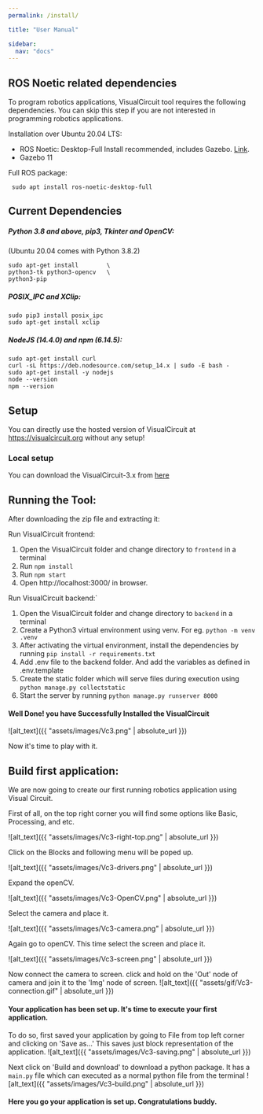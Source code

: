 ```yaml
---
permalink: /install/

title: "User Manual"

sidebar:
  nav: "docs"
---
```



## ROS Noetic related dependencies


To program robotics applications, VisualCircuit tool requires the following dependencies. You can skip this step if you are not interested in programming robotics applications. 

Installation over Ubuntu 20.04 LTS:

- ROS Noetic: Desktop-Full Install recommended, includes Gazebo. [Link](http://wiki.ros.org/noetic/Installation/Ubuntu).
- Gazebo 11

Full ROS package:

```
 sudo apt install ros-noetic-desktop-full
```

## Current Dependencies

##### Python 3.8 and above, pip3, Tkinter and OpenCV:
(Ubuntu 20.04 comes with Python 3.8.2)

```
sudo apt-get install        \
python3-tk python3-opencv   \
python3-pip
```


##### POSIX_IPC and XClip:

```
sudo pip3 install posix_ipc
sudo apt-get install xclip
```


##### NodeJS (14.4.0) and npm (6.14.5):

```
sudo apt-get install curl                                       
curl -sL https://deb.nodesource.com/setup_14.x | sudo -E bash -
sudo apt-get install -y nodejs
node --version
npm --version
```


## Setup

You can directly use the hosted version of VisualCircuit at https://visualcircuit.org without any setup!

### Local setup

You can download the VisualCircuit-3.x from [here](https://github.com/JdeRobot/VisualCircuit/releases)

## Running the Tool:

After downloading the zip file and extracting it:

Run VisualCircuit frontend:

1. Open the VisualCircuit folder and change directory to `frontend` in a terminal
2. Run `npm install`
3. Run `npm start`
4. Open http://localhost:3000/ in browser.

Run VisualCircuit backend:`

1. Open the VisualCircuit folder and change directory to `backend` in a terminal
2. Create a Python3 virtual environment using venv. For eg. `python -m venv .venv`
3. After activating the virtual environment, install the dependencies by running `pip install -r requirements.txt`
4. Add .env file to the backend folder. And add the variables as defined in .env.template
5. Create the static folder which will serve files during execution using `python manage.py collectstatic` 
6. Start the server by running `python manage.py runserver 8000`


#### Well Done! you have Successfully Installed the VisualCircuit

![alt_text]({{ "assets/images/Vc3.png" | absolute_url }})


Now it's time to play with it.

## Build first application:

We are now going to create our first running robotics application using Visual Circuit.

First of all, on the top right corner you will find some options like Basic, Processing, and etc.

![alt_text]({{ "assets/images/Vc3-right-top.png" | absolute_url }})

Click on the Blocks and following menu will be poped up.

![alt_text]({{ "assets/images/Vc3-drivers.png" | absolute_url }})

Expand the openCV.

![alt_text]({{ "assets/images/Vc3-OpenCV.png" | absolute_url }})



Select the camera and place it.


![alt_text]({{ "assets/images/Vc3-camera.png" | absolute_url }})

Again go to openCV. This time select the screen and place it.

![alt_text]({{ "assets/images/Vc3-screen.png" | absolute_url }})

Now connect the camera to screen. click and hold on the 'Out' node of camera and join it to the 'Img' node of screen.
![alt_text]({{ "assets/gif/Vc3-connection.gif" | absolute_url }})

#### Your application has been set up. It's time to execute your first application.
To do so, first saved your application by going to File from top left corner and clicking on 'Save as...' 
This saves just block representation of the application.
![alt_text]({{ "assets/images/Vc3-saving.png" | absolute_url }})

Next click on 'Build and download' to download a python package. It has a `main.py` file which can executed as a normal python file from the terminal
![alt_text]({{ "assets/images/Vc3-build.png" | absolute_url }})

#### Here you go your application is set up. Congratulations buddy.









    